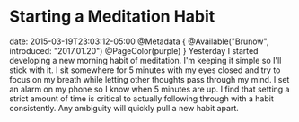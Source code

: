 # Starting a Meditation Habit
date: 2015-03-19T23:03:12-05:00
@Metadata {
  @Available("Brunow", introduced: "2017.01.20")
  @PageColor(purple)
}
Yesterday I started developing a new morning habit of meditation. I'm keeping it simple so I'll stick with it. I sit somewhere for 5 minutes with my eyes closed and try to focus on my breath while letting other thoughts pass through my mind. I set an alarm on my phone so I know when 5 minutes are up. I find that setting a strict amount of time is critical to actually following through with a habit consistently. Any ambiguity will quickly pull a new habit apart.
